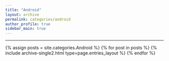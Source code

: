 ```yaml
---
title: "Android"
layout: archive
permalink: categories/android
author_profile: true
sidebar_main: true
---
```


<!-- 공백이 포함되어 있는 카테고리 이름의 경우 site.categories['a b c'] 이런식으로! -->

***

{% assign posts = site.categories.Android %}
{% for post in posts %} {% include archive-single2.html type=page.entries_layout %} {% endfor %}
